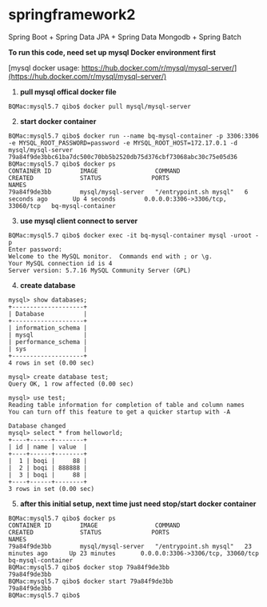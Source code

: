 # springframework2
Spring Boot + Spring Data JPA + Spring Data Mongodb + Spring Batch


**To run this code, need set up mysql Docker environment first**

[mysql docker usage: https://hub.docker.com/r/mysql/mysql-server/](https://hub.docker.com/r/mysql/mysql-server/)

1. **pull mysql offical docker file**
```
BQMac:mysql5.7 qibo$ docker pull mysql/mysql-server
```
2. **start docker container**
```
BQMac:mysql5.7 qibo$ docker run --name bq-mysql-container -p 3306:3306 -e MYSQL_ROOT_PASSWORD=password -e MYSQL_ROOT_HOST=172.17.0.1 -d mysql/mysql-server
79a84f9de3bbc61ba7dc500c70bb5b2520db75d376cbf73068abc30c75e05d36
BQMac:mysql5.7 qibo$ docker ps 
CONTAINER ID        IMAGE                COMMAND                  CREATED             STATUS              PORTS                               NAMES
79a84f9de3bb        mysql/mysql-server   "/entrypoint.sh mysql"   6 seconds ago       Up 4 seconds        0.0.0.0:3306->3306/tcp, 33060/tcp   bq-mysql-container
```
3. **use mysql client connect to server**
```
BQMac:mysql5.7 qibo$ docker exec -it bq-mysql-container mysql -uroot -p
Enter password: 
Welcome to the MySQL monitor.  Commands end with ; or \g.
Your MySQL connection id is 4
Server version: 5.7.16 MySQL Community Server (GPL)
```
4. **create database**
```
mysql> show databases;
+--------------------+
| Database           |
+--------------------+
| information_schema |
| mysql              |
| performance_schema |
| sys                |
+--------------------+
4 rows in set (0.00 sec)

mysql> create database test;
Query OK, 1 row affected (0.00 sec)

mysql> use test;
Reading table information for completion of table and column names
You can turn off this feature to get a quicker startup with -A

Database changed
mysql> select * from helloworld;
+----+------+--------+
| id | name | value  |
+----+------+--------+
|  1 | boqi |     88 |
|  2 | boqi | 888888 |
|  3 | boqi |     88 |
+----+------+--------+
3 rows in set (0.00 sec)
 ```
5. **after this initial setup, next time just need stop/start docker container**
```
BQMac:mysql5.7 qibo$ docker ps
CONTAINER ID        IMAGE                COMMAND                  CREATED             STATUS              PORTS                               NAMES
79a84f9de3bb        mysql/mysql-server   "/entrypoint.sh mysql"   23 minutes ago      Up 23 minutes       0.0.0.0:3306->3306/tcp, 33060/tcp   bq-mysql-container
BQMac:mysql5.7 qibo$ docker stop 79a84f9de3bb
79a84f9de3bb
BQMac:mysql5.7 qibo$ docker start 79a84f9de3bb
79a84f9de3bb
BQMac:mysql5.7 qibo$ 
```